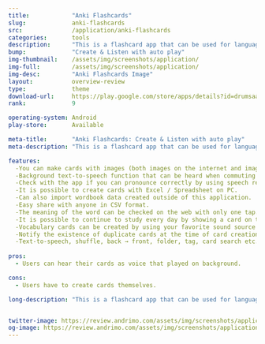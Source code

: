 ```yaml
---
title:            "Anki Flashcards"
slug:             anki-flashcards
src:              /application/anki-flashcards
categories:       tools
description:      "This is a flashcard app that can be used for languages, and any learning."
bump:             "Create & Listen with auto play"
img-thumbnail:    /assets/img/screenshots/application/
img-full:         /assets/img/screenshots/application/
img-desc:         "Anki Flashcards Image"
layout:           overview-review
type:             theme
download-url:     https://play.google.com/store/apps/details?id=drumsaapp.java_conf.gr.jp.flashcard
rank:             9

operating-system: Android
play-store:       Available

meta-title:       "Anki Flashcards: Create & Listen with auto play"
meta-description: "This is a flashcard app that can be used for languages, and any learning."

features:
  -You can make cards with images (both images on the internet and images taken by phone are available).
  -Background text-to-speech function that can be heard when commuting to school.
  -Check with the app if you can pronounce correctly by using speech recognition function.
  -It is possible to create cards with Excel / Spreadsheet on PC.
  -Can also import wordbook data created outside of this application.
  -Easy share with anyone in CSV format.
  -The meaning of the word can be checked on the web with only one tap.
  -It is possible to continue to study every day by showing a card on the lock screen automatically.
  -Vocabulary cards can be created by using your favorite sound source or overseas video as a listening material.
  -Notify the existence of duplicate cards at the time of card creation.
  -Text-to-speech, shuffle, back → front, folder, tag, card search etc... all the features necessary for word book application are equipped.
  
pros:
  - Users can hear their cards as voice that played on background.

cons:
  - Users have to create cards themselves.

long-description: "This is a flashcard app that can be used for languages, and any learning."


twitter-image: https://review.andrimo.com/assets/img/screenshots/application/
og-image: https://review.andrimo.com/assets/img/screenshots/application/
---
```

